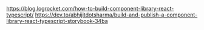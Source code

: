 https://blog.logrocket.com/how-to-build-component-library-react-typescript/
https://dev.to/abhijitdotsharma/build-and-publish-a-component-library-react-typescript-storybook-34ba
